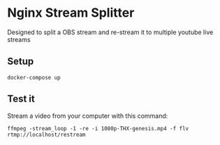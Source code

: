 # Nginx Stream Splitter

Designed to split a OBS stream and re-stream it to multiple youtube live streams

## Setup

```
docker-compose up
```

## Test it

Stream a video from your computer with this command:

`ffmpeg -stream_loop -1 -re -i 1080p-THX-genesis.mp4 -f flv rtmp://localhost/restream`


